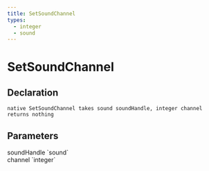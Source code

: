 ```yaml
---
title: SetSoundChannel
types:
  - integer
  - sound
---
```


# SetSoundChannel

## Declaration

```
native SetSoundChannel takes sound soundHandle, integer channel returns nothing
```

## Parameters
<dl>
  <dt>soundHandle `sound`</dt>
  <dd></dd>

  <dt>channel `integer`</dt>
  <dd></dd>
</dl>